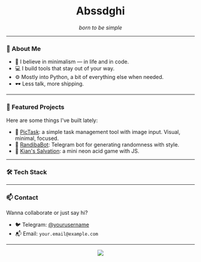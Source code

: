 <h1 align="center">Abssdghi</h1>

<p align="center"><i>born to be simple</i></p>

---

### 🧠 About Me

- 🧘 I believe in minimalism — in life and in code.
- 💻 I build tools that stay out of your way.
- ⚙️ Mostly into Python, a bit of everything else when needed.
- 🕶️ Less talk, more shipping.

---

### 🚀 Featured Projects

Here are some things I've built lately:

- 🔹 [PicTask](https://github.com/Abssdghi/PicTask): a simple task management tool with image input. Visual, minimal, focused.
- 🔹 [RandibaBot](https://github.com/Abssdghi/RandibaBot): Telegram bot for generating randomness with style.
- 🔹 [Kian's Salvation](https://github.com/Abssdghi/kian-s-salvation-game): a mini neon acid game with JS.

---

### 🛠 Tech Stack


---

### 📫 Contact

Wanna collaborate or just say hi?

- 🐦 Telegram: [@yourusername](https://t.me/yourusername)
- 📬 Email: `your.email@example.com`

---

<p align="center">
  <img src="https://readme-typing-svg.herokuapp.com/?lines=Code+calmly.;Ship+silently.;Stay+simple.&center=true&width=380&height=45">
</p>
